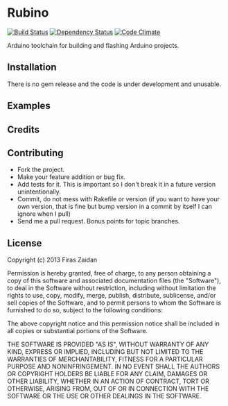 Rubino
========

[![Build Status](https://secure.travis-ci.org/taoofcode/rubino.png?branch=master)](http://travis-ci.org/taoofcode/rubino)
[![Dependency Status](https://gemnasium.com/taoofocode/rubino.png)](https://gemnasium.com/taoofcode/rubino)
[![Code Climate](https://codeclimate.com/badge.png)](https://codeclimate.com/github/taoofcode/rubino)

Arduino toolchain for building and flashing Arduino projects.

Installation
------------

There is no gem release and the code is under development and unusable.

Examples
--------

Credits
-------

Contributing
-------------

* Fork the project.
* Make your feature addition or bug fix.
* Add tests for it. This is important so I don't break it in a
  future version unintentionally.
* Commit, do not mess with Rakefile or version
  (if you want to have your own version, that is fine but bump version in a commit by itself I can ignore when I pull)
* Send me a pull request. Bonus points for topic branches.

License
-------

Copyright (c) 2013 Firas Zaidan

Permission is hereby granted, free of charge, to any person obtaining
a copy of this software and associated documentation files (the
"Software"), to deal in the Software without restriction, including
without limitation the rights to use, copy, modify, merge, publish,
distribute, sublicense, and/or sell copies of the Software, and to
permit persons to whom the Software is furnished to do so, subject to
the following conditions:

The above copyright notice and this permission notice shall be
included in all copies or substantial portions of the Software.

THE SOFTWARE IS PROVIDED "AS IS", WITHOUT WARRANTY OF ANY KIND,
EXPRESS OR IMPLIED, INCLUDING BUT NOT LIMITED TO THE WARRANTIES OF
MERCHANTABILITY, FITNESS FOR A PARTICULAR PURPOSE AND
NONINFRINGEMENT. IN NO EVENT SHALL THE AUTHORS OR COPYRIGHT HOLDERS BE
LIABLE FOR ANY CLAIM, DAMAGES OR OTHER LIABILITY, WHETHER IN AN ACTION
OF CONTRACT, TORT OR OTHERWISE, ARISING FROM, OUT OF OR IN CONNECTION
WITH THE SOFTWARE OR THE USE OR OTHER DEALINGS IN THE SOFTWARE.
